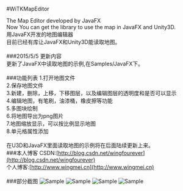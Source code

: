 #WiTKMapEditor<br>

The Map Editor developed by JavaFX<br>
Now You can get the library to use the map in JavaFX and Unity3D.<br>
用JavaFX开发的地图编辑器<br>
目前已经有库让JavaFX和Unity3D能读取地图。<br>
<br>
###2015/5/5 更新内容<br>
更新了JavaFX中读取地图的示例,在Samples/JavaFX下。<br>
<br>
###功能列表
1.打开地图文件<br>
2.保存地图文件<br>
3.新建，删除，上移，下移图层，以及编辑图层的透明度和是否可以显示<br>
4.编辑地图，有笔刷，油漆桶，橡皮擦等功能<br>
5.多图块绘制<br>
6.将地图导出为png图片<br>
7.地图缩放显示，可以按比例显示地图<br>
8.单元格属性添加<br>
<br>
在U3D和JavaFX里面读取地图的示例将在后面陆续更新上来。<br>
###本人博客
CSDN:[http://blog.csdn.net/wingfourever](http://blog.csdn.net/wingfourever)<br>
个人博客:[http://www.wingmei.cn](http://www.wingmei.cn)<br>
<br>
###部分截图
![Sample](https://raw.github.com/ml3947/javafx-TKMapEditor/master/SampleImages/e1.png)
![Sample](https://raw.github.com/ml3947/javafx-TKMapEditor/master/SampleImages/e2.png)
![Sample](https://raw.github.com/ml3947/javafx-TKMapEditor/master/SampleImages/e3.png)
![Sample](https://raw.github.com/ml3947/javafx-TKMapEditor/master/SampleImages/e4.png)
